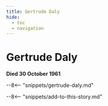 ```yaml
---
title: Gertrude Daly
hide:
  - toc
  - navigation 
---
```


# Gertrude Daly

**Died 30 October 1961**

--8<-- "snippets/gertrude-daly.md"

--8<-- "snippets/add-to-this-story.md"